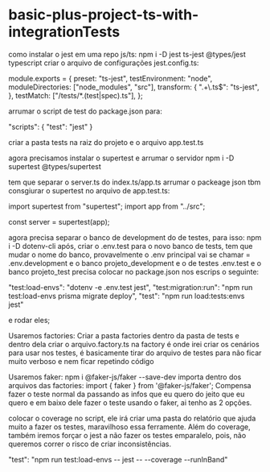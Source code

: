 # basic-plus-project-ts-with-integrationTests
como instalar o jest em uma repo js/ts:
npm i -D jest ts-jest @types/jest typescript
criar o arquivo de configurações jest.config.ts:

module.exports = {
    preset: "ts-jest",
    testEnvironment: "node",
    moduleDirectories: ["node_modules", "src"],
    transform: {
      ".+\\.ts$": "ts-jest",
    },
    testMatch: ["<rootDir>/tests/*.(test|spec).ts"],
  };

arrumar o script de test do package.json para:

"scripts": {
  "test": "jest"
}

criar a pasta tests na raiz do projeto e o arquivo app.test.ts

agora precisamos instalar o supertest e arrumar o servidor
npm i -D supertest @types/supertest

tem que separar o server.ts do index.ts/app.ts 
arrumar o packeage json tbm
consgiurar o supertest no arquivo de app.test.ts:

import supertest from "supertest";
import app from "../src";

const server = supertest(app);

agora precisa separar o banco de development do de testes, para isso:
npm i -D dotenv-cli
após, criar o .env.test para o novo banco de tests, tem que mudar o nome do banco, provavelmente o .env principal vai se chamar = .env.development e o banco projeto_development e o de testes .env.test e o banco projeto_test
precisa colocar no package.json nos escrips o seguinte:

"test:load-envs": "dotenv -e .env.test jest",
"test:migration:run": "npm run test:load-envs prisma migrate deploy",
"test": "npm run load:tests:envs jest"

e rodar eles;

Usaremos factories:
Criar a pasta factories dentro da pasta de tests e dentro dela criar o arquivo.factory.ts
na factory é onde irei criar os cenários para usar nos testes, é basicamente tirar do arquivo de testes para não ficar muito verboso e nem ficar repetindo código

Usaremos faker:
npm i @faker-js/faker --save-dev
importa dentro dos arquivos das factories:
import { faker } from '@faker-js/faker';
Compensa fazer o teste normal da passando as infos que eu quero do jeito que eu quero e em baixo dele fazer o teste usando o faker, ai tenho as 2 opções.

colocar o coverage no script, ele irá criar uma pasta do relatório que ajuda muito a fazer os testes, maravilhoso essa ferramente. Além do coverage, também iremos forçar o jest a não fazer os testes emparalelo, pois, não queremos correr o risco de criar inconsistências.

"test": "npm run test:load-envs -- jest -- --coverage --runInBand"
